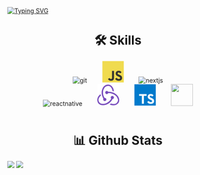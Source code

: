 [![Typing SVG](https://readme-typing-svg.herokuapp.com?font=Montserrat&size=35&pause=1000&color=B9B537&center=true&vCenter=true&width=1000&lines=Hi+there+%F0%9F%91%8B+my+name+Ivan+Savitskiy;I'm+Front-end+Engineer%F0%9F%91%A8%E2%80%8D%F0%9F%92%BB)](https://git.io/typing-svg)
<h1  align="center">
🛠 Skills
</h1>
<div align="center">
    <img src="https://cdn.jsdelivr.net/gh/devicons/devicon/icons/jira/jira-original.svg" alt="git" width="50" height="50" style="margin-right: 30px;"/>
    <img src="https://raw.githubusercontent.com/devicons/devicon/master/icons/javascript/javascript-original.svg" alt="javascript" width="50" height="50" style="margin-right: 30px;"/>
    <img src="https://cdn.jsdelivr.net/gh/devicons/devicon/icons/nextjs/nextjs-original.svg" alt="nextjs" width="50" height="50"/>
</div>
<div align="center">
    <img src="https://reactnative.dev/img/header_logo.svg" alt="reactnative" width="50" height="50" style="margin-right: 30px;"/> 
    <img src="https://raw.githubusercontent.com/devicons/devicon/master/icons/redux/redux-original.svg" alt="redux" width="50" height="50" style="margin-right: 30px;"/>
    <img src="https://raw.githubusercontent.com/devicons/devicon/master/icons/typescript/typescript-original.svg" alt="typescript" width="50" height="50" style="margin-right: 30px;"/>
    <img src="https://cdn.jsdelivr.net/gh/devicons/devicon/icons/nodejs/nodejs-original.svg" width="50" height="50"/>
</div></br>

<h1  align="center">
📊 Github Stats
</h1>

![](https://github-readme-streak-stats.herokuapp.com/?user=fubus05&theme=react&hide_border=true)
![](https://github-readme-stats.vercel.app/api/top-langs/?username=fubus05&theme=react&hide_border=true&include_all_commits=false&count_private=false&layout=compact)
